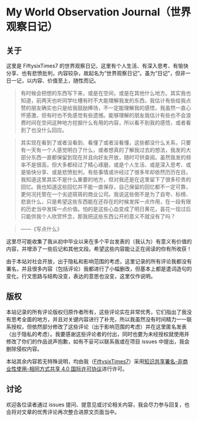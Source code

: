 # My World Observation Journal（世界观察日记）

## 关于
这里是 FiftysixTimes7 的世界观察日记，这里有个人生活、有深入思考、有愉快分享、也有悲愤批判，内容较杂，故起名为“世界观察日记”。虽为“日记”，但非一日一记，以内容、价值至上，随性而记。

> 有时候会把想的东西写下来，或是在空间，或是在其他什么地方。其实我也知道，前两天也听同学吐槽有时不大能理解我发的东西，我估计有些给我点赞的朋友确实也只是给我鼓励捧场，不一定能理解我的感悟，我虽然一直心怀感激，但有时也不免感觉有些遗憾。能够理解的朋友我估计有些也不会浪费时间在空间这种地方挖掘什么有用的内容，所以看不到我的感悟，或者看到了也没什么回应。

> 其实现在看到了或者没看到、看懂了或者没看懂，这些都没什么关系，只要有一天有一个人感觉明白了什么，或者想真的了解我过去的想法，我发的大部分东西一直都保留到现在并且向好友开放，随时可供查阅。虽然我发的频率不是很高，但大多都经过了精心琢磨，或是个人生活、或是深入思考、或是愉快分享、或是悲愤批判，有些事情或许经过了很多年却依然历历在目。我知道这里其实不是什么重要的地方，但对我还是在这里留下了很多珍贵的回忆。我也知道这些回忆并不能一直保存，自己保留的回忆都不一定可靠，更何况托管在一个劣迹斑斑的商业公司。我说这些倒不是为了自夸、标榜、悲哀什么，只是希望这些东西能在还存在的时候发挥一点作用，在一段有限的历史当中发挥一点价值。怕的是这些心血变成了明日黄花，昙花一现过后只能供我个人欣赏怀念，那我把这些东西公开的意义不就没有了吗？

> ——《写点什么》

这里尽可能收集了我从初中毕业以来在多个平台发表的（我认为）有意义有价值的内容，并增添了一些后记和其他文段。希望这些内容能让正在阅读的你有所收获！

由于本站对社会开放，出于隐私和影响范围的考虑，这里记录的所有评论我都没有署名，并且很多内容（包括评论）我都进行了小幅删改，但基本上都是遣词造句的变化，行文思路与结构没变，表达的意思也没变，这里仅作说明。

## 版权
本站记录的所有评论版权归原作者所有，这些评论实在非常优秀，它们指出了我没有思考全面的地方，并且对关键内容进行了补充，所以我虽然没有时间精力一一联系授权，但依然部分修改了这些评论（出于影响范围的考虑）并在这里匿名发表（出于隐私的考虑）。我要感谢这些评论者的付出，同时也要为未经授权就使用并修改了你们的作品说声抱歉，如有不妥可以联系我或在项目 issues 中提出，我会删除侵权内容。

本站其余内容若无特殊说明，均由我（[FiftysixTimes7](https://github.com/FiftysixTimes7)）采用[知识共享署名-非商业性使用-相同方式共享 4.0 国际许可协议](https://creativecommons.org/licenses/by-nc-sa/4.0/)进行许可。

## 讨论
欢迎各位读者通过 issues 提问、提意见或讨论相关内容，我会尽力参与回复，也会将对文章的优秀评论再次整合进原文页面当中。